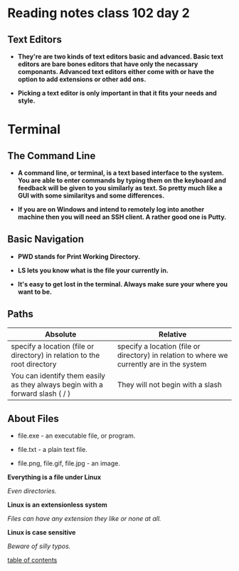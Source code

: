 # Reading notes class 102 day 2

## Text Editors

- **They're are two kinds of text editors basic and advanced. Basic text editors are bare bones editors that have only the necassary componants. Advanced text editors either come with or have the option to add extensions or other add ons.**

- **Picking a text editor is only important in that it fits your needs and style.**


# **Terminal**

## The Command Line

- **A command line, or terminal, is a text based interface to the system. You are able to enter commands by typing them on the keyboard and feedback will be given to you similarly as text. So pretty much like a GUI with some similaritys and some differences.**

- **If you are on Windows and intend to remotely log into another machine then you will need an SSH client. A rather good one is Putty.**

## Basic Navigation

- **PWD stands for Print Working Directory.**

- **LS lets you know what is the file your currently in.**

- **It's easy to get lost in the terminal. Always make sure your where you want to be.**

## Paths

Absolute | Relative
-----------|-----------
specify a location (file or directory) in relation to the root directory | specify a location (file or directory) in relation to where we currently are in the system
You can identify them easily as they always begin with a forward slash ( / ) | They will not begin with a slash



## About Files

- file.exe - an executable file, or program.

- file.txt - a plain text file.

- file.png, file.gif, file.jpg - an image.

**Everything is a file under Linux**

*Even directories.*

**Linux is an extensionless system**

*Files can have any extension they like or none at all.*

**Linux is case sensitive**

*Beware of silly typos.*

[table of contents](https://samuelclark907.github.io/learning-journal/)


